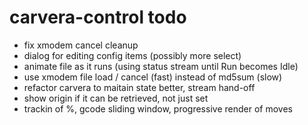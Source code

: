 # carvera-control todo

- fix xmodem cancel cleanup
- dialog for editing config items (possibly more select)
- animate file as it runs (using status stream until Run becomes Idle)
- use xmodem file load / cancel (fast) instead of md5sum (slow)
- refactor carvera to maitain state better, stream hand-off
- show origin if it can be retrieved, not just set
- trackin of %, gcode sliding window, progressive render of moves
